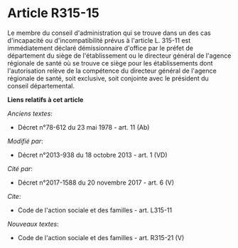 # Article R315-15

Le membre du conseil d'administration qui se trouve dans un des cas d'incapacité ou d'incompatibilité prévus à l'article L.
315-11 est immédiatement déclaré démissionnaire d'office par le préfet de département du siège de l'établissement ou le
directeur général de l'agence régionale de santé où se trouve ce siège pour les établissements dont l'autorisation relève de
la compétence du directeur général de l'agence régionale de santé, soit exclusive, soit conjointe avec le président du
conseil départemental.

**Liens relatifs à cet article**

_Anciens textes_:

  - Décret n°78-612 du 23 mai 1978 - art. 11 (Ab)

_Modifié par_:

  - Décret n°2013-938 du 18 octobre 2013 - art. 1 (VD)

_Cité par_:

  - Décret n°2017-1588 du 20 novembre 2017 - art. 6 (V)

_Cite_:

  - Code de l'action sociale et des familles - art. L315-11

_Nouveaux textes_:

  - Code de l'action sociale et des familles - art. R315-21 (V)
